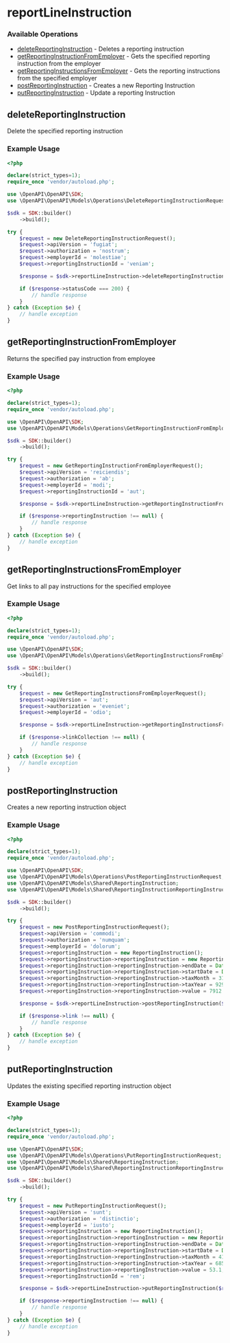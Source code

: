 # reportLineInstruction

### Available Operations

* [deleteReportingInstruction](#deletereportinginstruction) - Deletes a reporting instruction
* [getReportingInstructionFromEmployer](#getreportinginstructionfromemployer) - Gets the specified reporting instruction from the employer
* [getReportingInstructionsFromEmployer](#getreportinginstructionsfromemployer) - Gets the reporting instructions from the specified employer
* [postReportingInstruction](#postreportinginstruction) - Creates a new Reporting Instruction
* [putReportingInstruction](#putreportinginstruction) - Update a reporting Instruction

## deleteReportingInstruction

Delete the specified reporting instruction

### Example Usage

```php
<?php

declare(strict_types=1);
require_once 'vendor/autoload.php';

use \OpenAPI\OpenAPI\SDK;
use \OpenAPI\OpenAPI\Models\Operations\DeleteReportingInstructionRequest;

$sdk = SDK::builder()
    ->build();

try {
    $request = new DeleteReportingInstructionRequest();
    $request->apiVersion = 'fugiat';
    $request->authorization = 'nostrum';
    $request->employerId = 'molestiae';
    $request->reportingInstructionId = 'veniam';

    $response = $sdk->reportLineInstruction->deleteReportingInstruction($request);

    if ($response->statusCode === 200) {
        // handle response
    }
} catch (Exception $e) {
    // handle exception
}
```

## getReportingInstructionFromEmployer

Returns the specified pay instruction from employee

### Example Usage

```php
<?php

declare(strict_types=1);
require_once 'vendor/autoload.php';

use \OpenAPI\OpenAPI\SDK;
use \OpenAPI\OpenAPI\Models\Operations\GetReportingInstructionFromEmployerRequest;

$sdk = SDK::builder()
    ->build();

try {
    $request = new GetReportingInstructionFromEmployerRequest();
    $request->apiVersion = 'reiciendis';
    $request->authorization = 'ab';
    $request->employerId = 'modi';
    $request->reportingInstructionId = 'aut';

    $response = $sdk->reportLineInstruction->getReportingInstructionFromEmployer($request);

    if ($response->reportingInstruction !== null) {
        // handle response
    }
} catch (Exception $e) {
    // handle exception
}
```

## getReportingInstructionsFromEmployer

Get links to all pay instructions for the specified employee

### Example Usage

```php
<?php

declare(strict_types=1);
require_once 'vendor/autoload.php';

use \OpenAPI\OpenAPI\SDK;
use \OpenAPI\OpenAPI\Models\Operations\GetReportingInstructionsFromEmployerRequest;

$sdk = SDK::builder()
    ->build();

try {
    $request = new GetReportingInstructionsFromEmployerRequest();
    $request->apiVersion = 'aut';
    $request->authorization = 'eveniet';
    $request->employerId = 'odio';

    $response = $sdk->reportLineInstruction->getReportingInstructionsFromEmployer($request);

    if ($response->linkCollection !== null) {
        // handle response
    }
} catch (Exception $e) {
    // handle exception
}
```

## postReportingInstruction

Creates a new reporting instruction object

### Example Usage

```php
<?php

declare(strict_types=1);
require_once 'vendor/autoload.php';

use \OpenAPI\OpenAPI\SDK;
use \OpenAPI\OpenAPI\Models\Operations\PostReportingInstructionRequest;
use \OpenAPI\OpenAPI\Models\Shared\ReportingInstruction;
use \OpenAPI\OpenAPI\Models\Shared\ReportingInstructionReportingInstruction;

$sdk = SDK::builder()
    ->build();

try {
    $request = new PostReportingInstructionRequest();
    $request->apiVersion = 'commodi';
    $request->authorization = 'numquam';
    $request->employerId = 'dolorum';
    $request->reportingInstruction = new ReportingInstruction();
    $request->reportingInstruction->reportingInstruction = new ReportingInstructionReportingInstruction();
    $request->reportingInstruction->reportingInstruction->endDate = DateTime::createFromFormat('Y-m-d', '2021-08-23');
    $request->reportingInstruction->reportingInstruction->startDate = DateTime::createFromFormat('Y-m-d', '2022-10-19');
    $request->reportingInstruction->reportingInstruction->taxMonth = 310629;
    $request->reportingInstruction->reportingInstruction->taxYear = 929476;
    $request->reportingInstruction->reportingInstruction->value = 7912.28;

    $response = $sdk->reportLineInstruction->postReportingInstruction($request);

    if ($response->link !== null) {
        // handle response
    }
} catch (Exception $e) {
    // handle exception
}
```

## putReportingInstruction

Updates the existing specified reporting instruction object

### Example Usage

```php
<?php

declare(strict_types=1);
require_once 'vendor/autoload.php';

use \OpenAPI\OpenAPI\SDK;
use \OpenAPI\OpenAPI\Models\Operations\PutReportingInstructionRequest;
use \OpenAPI\OpenAPI\Models\Shared\ReportingInstruction;
use \OpenAPI\OpenAPI\Models\Shared\ReportingInstructionReportingInstruction;

$sdk = SDK::builder()
    ->build();

try {
    $request = new PutReportingInstructionRequest();
    $request->apiVersion = 'sunt';
    $request->authorization = 'distinctio';
    $request->employerId = 'iusto';
    $request->reportingInstruction = new ReportingInstruction();
    $request->reportingInstruction->reportingInstruction = new ReportingInstructionReportingInstruction();
    $request->reportingInstruction->reportingInstruction->endDate = DateTime::createFromFormat('Y-m-d', '2022-10-26');
    $request->reportingInstruction->reportingInstruction->startDate = DateTime::createFromFormat('Y-m-d', '2022-07-17');
    $request->reportingInstruction->reportingInstruction->taxMonth = 418637;
    $request->reportingInstruction->reportingInstruction->taxYear = 685415;
    $request->reportingInstruction->reportingInstruction->value = 53.1;
    $request->reportingInstructionId = 'rem';

    $response = $sdk->reportLineInstruction->putReportingInstruction($request);

    if ($response->reportingInstruction !== null) {
        // handle response
    }
} catch (Exception $e) {
    // handle exception
}
```
